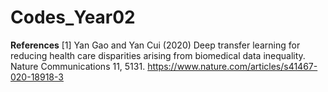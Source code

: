 # Codes_Year02

**References**
[1] Yan Gao and Yan Cui (2020) Deep transfer learning for reducing health care disparities arising from biomedical data inequality. Nature Communications 11, 5131. https://www.nature.com/articles/s41467-020-18918-3
